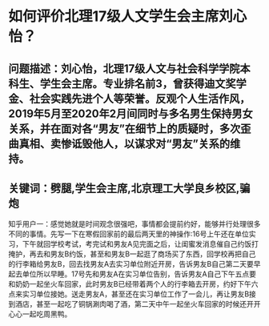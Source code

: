 # 如何评价北理17级人文学生会主席刘心怡？
## 问题描述：刘心怡，北理17级人文与社会科学学院本科生、学生会主席。专业排名前3，曾获得迪文奖学金、社会实践先进个人等荣誉。反观个人生活作风，2019年5月至2020年2月间同时与多名男生保持男女关系，并在面对各“男友”在细节上的质疑时，多次歪曲真相、卖惨诋毁他人，以谋求对“男友”关系的维持。

## 关键词：劈腿,学生会主席,北京理工大学良乡校区,骗炮

知乎用户一：感觉她就是时间观念很强吧，事情都会提前约好，能够并行处理很多不同的事情。先写一下在寒假回家前的最后两天里的神操作:16号上午还在单位实习，下午就回学校考试，考完试和男友A见完面之后，让闺蜜发消息催自己约饭打掩护，再去和男友B约饭，甚至和男友B一起逛了商场买了东西，回学校再把自己的行李箱给男友B，回去找男友A去实习单位附近开房，告诉男友B自己第二天要早起去单位所以早睡。17号先和男友A在实习单位告别，告诉男友A自己下午五点要和奶奶一起坐火车回家，此时男友B已经带着两个人的行李箱去开房，约好下午六点来实习单位接她。送走男友A，甚至还在实习单位工作了一会儿，再让男友B接到酒店，甚至一起吃了铜锅涮肉喝了酒，第二天中午一起坐火车回家的时候还开开心心一起吃周黑鸭。
